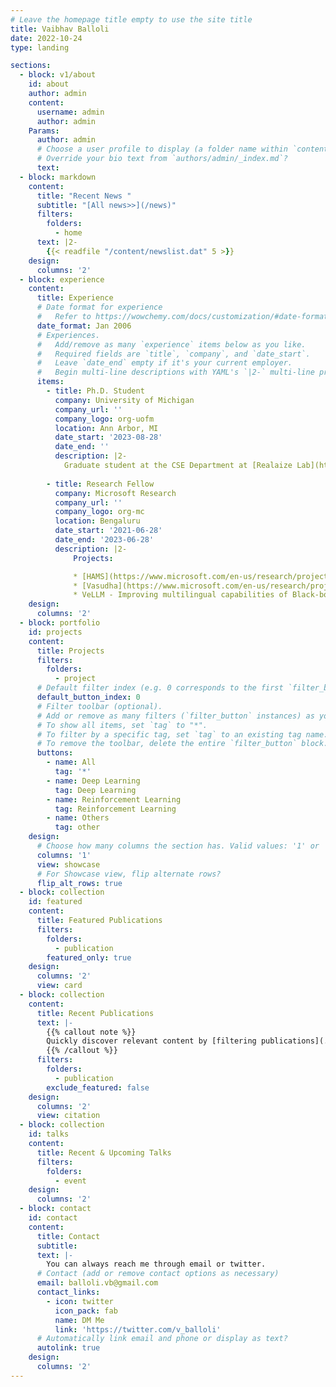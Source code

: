 ```yaml
---
# Leave the homepage title empty to use the site title
title: Vaibhav Balloli
date: 2022-10-24
type: landing

sections:
  - block: v1/about
    id: about
    author: admin
    content:
      username: admin
      author: admin
    Params:
      author: admin
      # Choose a user profile to display (a folder name within `content/authors/`)
      # Override your bio text from `authors/admin/_index.md`?
      text:
  - block: markdown
    content:
      title: "Recent News "
      subtitle: "[All news>>](/news)"
      filters:
        folders:
          - home
      text: |2-
        {{< readfile "/content/newslist.dat" 5 >}} 
    design:
      columns: '2'
  - block: experience
    content:
      title: Experience
      # Date format for experience
      #   Refer to https://wowchemy.com/docs/customization/#date-format
      date_format: Jan 2006
      # Experiences.
      #   Add/remove as many `experience` items below as you like.
      #   Required fields are `title`, `company`, and `date_start`.
      #   Leave `date_end` empty if it's your current employer.
      #   Begin multi-line descriptions with YAML's `|2-` multi-line prefix.
      items:
        - title: Ph.D. Student
          company: University of Michigan
          company_url: ''
          company_logo: org-uofm
          location: Ann Arbor, MI
          date_start: '2023-08-28'
          date_end: ''
          description: |2-
            Graduate student at the CSE Department at [Realaize Lab](https://sites.google.com/view/realize-lab/home?authuser=0).
              
        - title: Research Fellow
          company: Microsoft Research
          company_url: ''
          company_logo: org-mc
          location: Bengaluru
          date_start: '2021-06-28'
          date_end: '2023-06-28'
          description: |2-
              Projects:

              * [HAMS](https://www.microsoft.com/en-us/research/project/hams/) - Automated License Testing (AI for Social Good)
              * [Vasudha](https://www.microsoft.com/en-us/research/project/vasudha/) - `EnCortex` package that provides optimization and decision making for improving sustainability of energy producers. (Currently integrated as a product at Energy & Mobility, Microsoft as a product)
              * VeLLM - Improving multilingual capabilities of Black-box LLMs.
    design:
      columns: '2'
  - block: portfolio
    id: projects
    content:
      title: Projects
      filters:
        folders:
          - project
      # Default filter index (e.g. 0 corresponds to the first `filter_button` instance below).
      default_button_index: 0
      # Filter toolbar (optional).
      # Add or remove as many filters (`filter_button` instances) as you like.
      # To show all items, set `tag` to "*".
      # To filter by a specific tag, set `tag` to an existing tag name.
      # To remove the toolbar, delete the entire `filter_button` block.
      buttons:
        - name: All
          tag: '*'
        - name: Deep Learning
          tag: Deep Learning
        - name: Reinforcement Learning
          tag: Reinforcement Learning
        - name: Others
          tag: other
    design:
      # Choose how many columns the section has. Valid values: '1' or '2'.
      columns: '1'
      view: showcase
      # For Showcase view, flip alternate rows?
      flip_alt_rows: true
  - block: collection
    id: featured
    content:
      title: Featured Publications
      filters:
        folders:
          - publication
        featured_only: true
    design:
      columns: '2'
      view: card
  - block: collection
    content:
      title: Recent Publications
      text: |-
        {{% callout note %}}
        Quickly discover relevant content by [filtering publications](./publication/).
        {{% /callout %}}
      filters:
        folders:
          - publication
        exclude_featured: false
    design:
      columns: '2'
      view: citation
  - block: collection
    id: talks
    content:
      title: Recent & Upcoming Talks
      filters:
        folders:
          - event
    design:
      columns: '2'
  - block: contact
    id: contact
    content:
      title: Contact
      subtitle:
      text: |-
        You can always reach me through email or twitter.
      # Contact (add or remove contact options as necessary)
      email: balloli.vb@gmail.com
      contact_links:
        - icon: twitter
          icon_pack: fab
          name: DM Me
          link: 'https://twitter.com/v_balloli'
      # Automatically link email and phone or display as text?
      autolink: true
    design:
      columns: '2'
---
```

